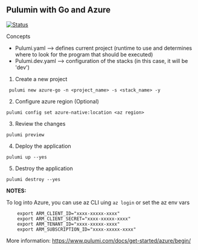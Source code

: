 ## Pulumin with Go and Azure

[![Status](https://github.com/MonseGuzman/pulumi-go-learning/actions/workflows/github-pipeline.yml/badge.svg?branch=main)](https://github.com/MonseGuzman/pulumi-go-learning/actions/workflows/github-pipeline.yml)

Concepts

* Pulumi.yaml --> defines current project (runtime to use and determines where to look for the program that should be executed)
* Pulumi.dev.yaml --> configuration of the stacks (in this case, it will be 'dev')

1. Create a new project

``` pulumi new azure-go -n <project_name> -s <stack_name> -y```

2. Configure azure region (Optional)

``` pulumi config set azure-native:location <az region> ```

3. Review the changes

```pulumi preview ```

4. Deploy the application

``` pulumi up --yes ``` 

5. Destroy the application

```pulumi destroy --yes ```

**NOTES:**

To log into Azure, you can use az CLI uing `az login` or set the az env vars

````
    export ARM_CLIENT_ID="xxxx-xxxxx-xxxx"
    export ARM_CLIENT_SECRET="xxxx-xxxxx-xxxx"
    export ARM_TENANT_ID="xxxx-xxxxx-xxxx"
    export ARM_SUBSCRIPTION_ID="xxxx-xxxxx-xxxx"
````

More information: https://www.pulumi.com/docs/get-started/azure/begin/

